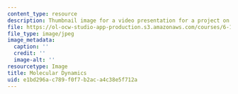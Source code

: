 ```yaml
---
content_type: resource
description: Thumbnail image for a video presentation for a project on multicore programming.
file: https://ol-ocw-studio-app-production.s3.amazonaws.com/courses/6-189-multicore-programming-primer-january-iap-2007/e1bd296ac789f0f7b2aca4c38e5f712a_p7.jpg
file_type: image/jpeg
image_metadata:
  caption: ''
  credit: ''
  image-alt: ''
resourcetype: Image
title: Molecular Dynamics
uid: e1bd296a-c789-f0f7-b2ac-a4c38e5f712a
---
```

